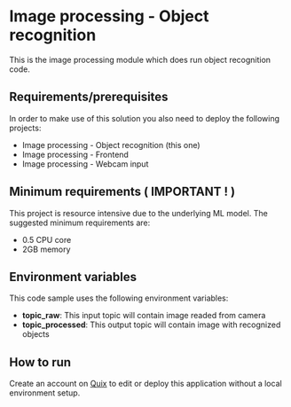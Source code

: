 # Image processing - Object recognition

This is the image processing module which does run object recognition code.

## Requirements/prerequisites

In order to make use of this solution you also need to deploy the following projects:
 - Image processing - Object recognition (this one)
 - Image processing - Frontend
 - Image processing - Webcam input

## Minimum requirements ( IMPORTANT ! )

This project is resource intensive due to the underlying ML model. 
The suggested minimum requirements are:

- 0.5 CPU core
- 2GB memory

## Environment variables

This code sample uses the following environment variables:

- **topic_raw**: This input topic will contain image readed from camera
- **topic_processed**: This output topic will contain image with recognized objects

## How to run
Create an account on [Quix](https://portal.platform.quix.ai/self-sign-up?xlink=github) to edit or deploy this application without a local environment setup.
